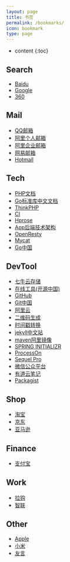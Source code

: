 ```yaml
---
layout: page
title: 书签
permalink: /bookmarks/
icon: bookmark
type: page
---
```


* content
{:toc}

## Search

* <a href="https://www.baidu.com" target="_blank" title="baidu">Baidu</a>
* <a href="https://www.google.com" target="_blank" title="google">Google</a>
* <a href="https://www.so.com/" target="_blank" title="360">360</a>

## Mail

* <a href="https://mail.qq.com/cgi-bin/loginpage?lang=zh_CN" target="_blank" title="qq">QQ邮箱</a>
* <a href="https://mail.aliyun.com/alimail/auth/login" target="_blank" title="ali">阿里个人邮箱</a>
* <a href="https://mail.mxhichina.com/?lang=zh_CN" target="_blank" title="ali-qiye">阿里企业邮箱</a>
* <a href="http://mail.163.com/" target="_blank" title="163">网易邮箱</a>
* <a href="https://outlook.live.com/owa/" target="_blank" title="hotmail">Hotmail</a>

## Tech

* <a href="http://php.net/manual/zh/" target="_blank" title="PHP文档">PHP文档</a>
* <a href="http://godoc.ml/" target="_blank">Go标准库中文文档</a>
* <a href="http://www.thinkphp.cn/" target="_blank" title="thinkphp">ThinkPHP</a>
* <a href="http://codeigniter.org.cn/" target="_blank" title="CI">CI</a>
* <a href="http://www.hprose.com/" target="_blank">Hprose</a>
* <a href="http://blog.csdn.net/column/details/mobilebackend.html" target="_blank">App后端技术架构</a>
* <a href="https://openresty.org/cn/" target="_blank">OpenResty</a>
* <a href="http://www.mycat.org.cn/" target="_blank">Mycat</a>
* <a href="https://golang.google.cn/" target="_blank">Go中国</a>

## DevTool

* <a href="https://portal.qiniu.com/signin" target="_blank" title="七牛">七牛云存储</a>
* <a href="http://tool.oschina.net/" target="_blank" title="在线工具">在线工具(开源中国)</a>
* <a href="https://github.com/" target="_blank" title="GitHub">GitHub</a>
* <a href="https://git.oschina.net/" target="_blank" title="git">Git中国</a>
* <a href="https://www.aliyun.com/" target="_blank" title="阿里云">阿里云</a>
* <a href="http://cli.im/url" target="_blank" title="二维码">二维码生成</a>
* <a href="http://tool.chinaz.com/Tools/unixtime.aspx" target="_blank" title="时间戳">时间戳转换</a>
* <a href="http://jekyll.com.cn/" target="_blank" title="jekyll">jekyll中文站</a>
* <a href="http://maven.aliyun.com/nexus/#welcome" target="_blank">maven阿里镜像</a>
* <a href="https://start.spring.io/" target="_blank">SPRING INITIALIZR</a>
* <a href="https://www.processon.com" target="_blank">ProcessOn</a>
* <a href="http://www.sequelpro.com/" target="_blank">Sequel Pro</a>
* <a href="https://mp.weixin.qq.com/" target="_blank">微信公众平台</a>
* <a href="https://note.youdao.com/web" target="_blank">有道云笔记</a>
* <a href="https://packagist.org" target="_blank">Packagist</a>

## Shop

* <a href="https://www.taobao.com/" target="_blank" title="淘宝">淘宝</a>
* <a href="https://www.jd.com/" target="_blank" title="京东">京东</a>
* <a href="https://www.amazon.cn/" target="_blank" title="亚马逊">亚马逊</a>

## Finance

* <a href="https://www.alipay.com/" target="_blank" title="支付宝">支付宝</a>

## Work

* <a href="https://www.lagou.com/" target="_blank" title="拉钩">拉钩</a>
* <a href="http://www.zhaopin.com/" target="_blank" title="智联">智联</a>

## Other

* <a href="http://www.apple.com/cn/" target="_blank" title="apple">Apple</a>
* <a href="http://www.mi.com/" target="_blank" title="mi">小米</a>
* <a href="http://www.uyan.cc/sites" target="_blank" title="友言">友言</a>
